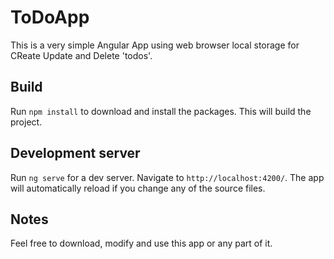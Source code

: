 # ToDoApp

This is a very simple Angular App using web browser local storage for CReate Update and Delete 'todos'.

## Build

Run `npm install` to download and install the packages. This will build the project.

## Development server

Run `ng serve` for a dev server. Navigate to `http://localhost:4200/`. The app will automatically reload if you change any of the source files.

## Notes

Feel free to download, modify and use this app or any part of it.
